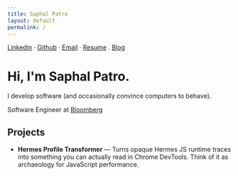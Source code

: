 ```yaml
---
title: Saphal Patro
layout: default
permalink: /
---
```


[Linkedin](https://www.linkedin.com/in/saphalpatro/) ·
[Github](https://github.com/saphal1998) ·
[Email](mailto:saphal1998@gmail.com) ·
[Resume](https://drive.google.com/file/d/1bchcQUT6Yc5s6r8yqiI14ERXMaD-HcVR/view?usp=drive_link) .
[Blog](/blog/)

# Hi, I'm **Saphal Patro.**

I develop software (and occasionally convince computers to behave).

Software Engineer at [Bloomberg](https://www.bloomberg.com)

## Projects

- **Hermes Profile Transformer** — Turns opaque Hermes JS runtime traces into something you can actually read in Chrome DevTools. Think of it as archaeology for JavaScript performance.

